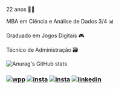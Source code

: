 22 anos 🤞✨

MBA em Ciência e Análise de Dados 3/4 📊

Graduado em Jogos Digitais 🎮

Técnico de Administração 🗃️

![Anurag's GitHub stats](https://github-readme-stats.vercel.app/api?username=Juniorffonseca&show_icons=true&theme=radical)

### [![wpp](https://img.shields.io/badge/WhatsApp-25D366?style=for-the-badge&logo=whatsapp&logoColor=white)](https://wa.me/5511946357021) [![insta](https://img.shields.io/badge/Instagram-E4405F?style=for-the-badge&logo=instagram&logoColor=white)](https://www.instagram.com/_jrff/) [![insta](https://img.shields.io/badge/website-000000?style=for-the-badge&logo=About.me&logoColor=white)](https://juniorffonseca.github.io/portfolio/) [![linkedin](https://img.shields.io/badge/LinkedIn-0077B5?style=for-the-badge&logo=linkedin&logoColor=white)](https://www.linkedin.com/in/edinaldoffjr/)
